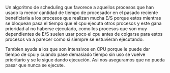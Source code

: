 Un algoritmo de scheduling que favorece a aquellos procesos que han usado la menor
cantidad de tiempo de procesador en el pasado reciente beneficiaria a los procesos que realizan mucha E/S porque estos mientras se bloquean pasa el tiempo que el cpu ejecuta otros procesos y este gana prioridad al no haberse ejecutado, como los procesos que son muy dependientes de E/S suelen usar poco el cpu antes de colgarse para estos procesos va a parecer como si siempre se estuvieran ejecutando. 

Tambien ayuda a los que son intensivos en CPU porque le puede dar tiempo de cpu y cuando pase demasiado tiempo sin uso se vuelve prioritario y se le sigue dando ejecución. Asi nos aseguramos que no pueda pasar que nunca se ejecute. 